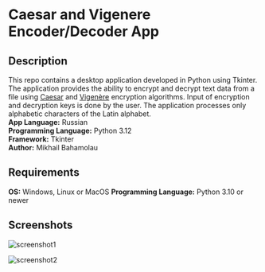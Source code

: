 # Caesar and Vigenere Encoder/Decoder App

## Description

This repo contains a desktop application developed in Python using Tkinter. The application provides the ability to encrypt and decrypt text data from a file using [Caesar](https://www.sciencedirect.com/topics/computer-science/caesar-cipher#:~:text=The%20Caesar%20cipher%20is%20a,another%20in%20a%20consistent%20fashion.) and [Vigenère](https://www.britannica.com/topic/Vigenere-cipher) encryption algorithms. Input of encryption and decryption keys is done by the user. The application processes only alphabetic characters of the Latin alphabet.  
**App Language:** Russian  
**Programming Language:** Python 3.12  
**Framework:** Tkinter  
**Author:** Mikhail Bahamolau  

 ## Requirements

 **OS:** Windows, Linux or MacOS
 **Programming Language:** Python 3.10 or newer

 ## Screenshots
 ![screenshot1](https://i.imgur.com/v8zkhtl.png)  
   
 ![screenshot2](https://i.imgur.com/fOAvt5M.png)
 

